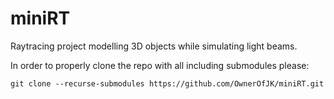 # miniRT
Raytracing project modelling 3D objects while simulating light beams.

In order to properly clone the repo with all including submodules please:

`git clone --recurse-submodules https://github.com/OwnerOfJK/miniRT.git`